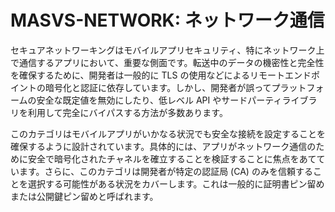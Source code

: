 # MASVS-NETWORK: ネットワーク通信

セキュアネットワーキングはモバイルアプリセキュリティ、特にネットワーク上で通信するアプリにおいて、重要な側面です。転送中のデータの機密性と完全性を確保するために、開発者は一般的に TLS の使用などによるリモートエンドポイントの暗号化と認証に依存しています。しかし、開発者が誤ってプラットフォームの安全な既定値を無効にしたり、低レベル API やサードパーティライブラリを利用して完全にバイパスする方法が多数あります。

このカテゴリはモバイルアプリがいかなる状況でも安全な接続を設定することを確保するように設計されています。具体的には、アプリがネットワーク通信のために安全で暗号化されたチャネルを確立することを検証することに焦点をあてています。さらに、このカテゴリは開発者が特定の認証局 (CA) のみを信頼することを選択する可能性がある状況をカバーします。これは一般的に証明書ピン留めまたは公開鍵ピン留めと呼ばれます。

